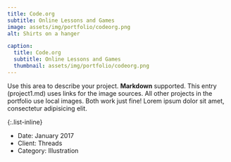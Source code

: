 ```yaml
---
title: Code.org
subtitle: Online Lessons and Games
image: assets/img/portfolio/codeorg.png
alt: Shirts on a hanger

caption:
  title: Code.org
  subtitle: Online Lessons and Games
  thumbnail: assets/img/portfolio/codeorg.png
---
```

Use this area to describe your project. **Markdown** supported. This entry (project1.md) uses links for the image sources. All other projects in the portfolio use local images. Both work just fine! Lorem ipsum dolor sit amet, consectetur adipisicing elit. 

{:.list-inline}
- Date: January 2017
- Client: Threads
- Category: Illustration

